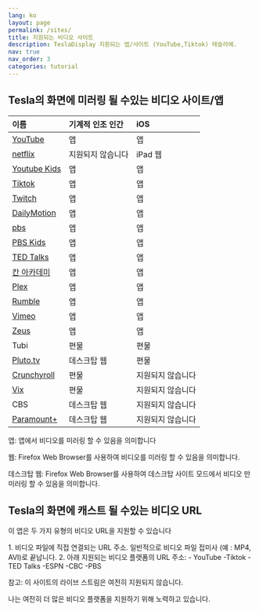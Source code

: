 ```yaml
---
lang: ko
layout: page
permalink: /sites/
title: 지원되는 비디오 사이트
description: TeslaDisplay 지원되는 앱/사이트 (YouTube,Tiktok) 테슬라에.
nav: true
nav_order: 3
categories: tutorial
---
```

<!-- _pages/sites.md -->
## Tesla의 화면에 미러링 될 수있는 비디오 사이트/앱

| 이름| 기계적 인조 인간| iOS           |
| :----------| :------------| :------------|
| <a href='/youtube'> YouTube </a>| 앱| 앱|
| <a href='/netflix'> netflix </a>| 지원되지 않습니다| iPad 웹|
| <a href='/demo-youtube-kids'>Youtube Kids</a>| 앱| 앱|
| <a href='/tiktok'>Tiktok</a>| 앱| 앱|
| <a href='/demo-twitch'>Twitch</a>| 앱| 앱|
| <a href='/demo-dailymotion'>DailyMotion</a>| 앱| 앱|
| <a href='/demo-pbs'> pbs </a>| 앱| 앱|
| <a href='/demo-pbskids'>PBS Kids</a>| 앱| 앱|
| <a href='/demo-ted'>TED Talks</a>| 앱| 앱|
| <a href='/demo-Khan'> 칸 아카데미 </a>| 앱| 앱|
| <a href='/demo-plex'>Plex</a>| 앱| 앱|
| <a href='/demo-rumble'>Rumble</a>| 앱| 앱|
| <a href='/demo-Vimeo'>Vimeo</a>| 앱| 앱|
| <a href='/demo-zeus'>Zeus</a>| 앱| 앱|
| Tubi         | 편물| 편물|
| <a href='/demo-pluto'>Pluto.tv</a>| 데스크탑 웹| 편물|
| <a href='/demo-crunchyroll'>Crunchyroll</a>| 편물| 지원되지 않습니다|
| <a href='/demo-vix'>Vix</a>| 편물| 지원되지 않습니다|
| CBS| 데스크탑 웹| 지원되지 않습니다|
| <a href='/demo-paramount'>Paramount+</a>| 데스크탑 웹| 지원되지 않습니다|

<p> 앱: 앱에서 비디오를 미러링 할 수 있음을 의미합니다 </p>
<p> 웹: Firefox Web Browser를 사용하여 비디오를 미러링 할 수 있음을 의미합니다.
<p> 데스크탑 웹: Firefox Web Browser를 사용하여 데스크탑 사이트 모드에서 비디오 만 미러링 할 수 있음을 의미합니다.


## Tesla의 화면에 캐스트 될 수있는 비디오 URL
<p name= "video_url"  id= "video_url" >
이 앱은 두 가지 유형의 비디오 URL을 지원할 수 있습니다
</p>
1. 비디오 파일에 직접 연결되는 URL 주소. 일반적으로 비디오 파일 접미사 (예 : MP4, AVI)로 끝납니다.
2. 아래 지원되는 비디오 플랫폼의 URL 주소:
  - YouTube
  -Tiktok
  -TED Talks
  -ESPN
  -CBC
  -PBS

<p> 참고: 이 사이트의 라이브 스트림은 여전히 ​​지원되지 않습니다. </p>
<p> 나는 여전히 더 많은 비디오 플랫폼을 지원하기 위해 노력하고 있습니다. </p>

